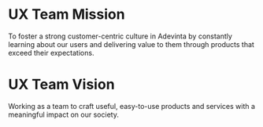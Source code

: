 # UX Team Mission

To foster a strong customer-centric culture in Adevinta by constantly learning about our users and delivering value to them through products that exceed their expectations. 


# UX Team Vision

Working as a team to craft useful, easy-to-use products and services with a meaningful impact on our society.

